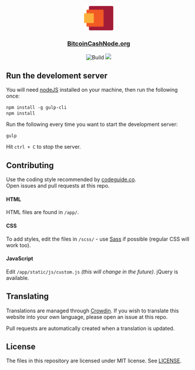 <div align="center">
  <img src="app/static/img/logomark.svg" width="80">
</div>

<div align="center">
  <h3>
    <a href="https://bitcoincashnode.org">BitcoinCashNode.org</a>
  </h3>
</div>

<div align="center">
  <img src="https://travis-ci.com/merc1er/bchnode-web.svg?branch=master" alt="Build">
  <a title="Crowdin" target="_blank" href="https://crowdin.com/project/bchnode-web"><img src="https://badges.crowdin.net/bchnode-web/localized.svg"></a>
</div>

## Run the develoment server

You will need [nodeJS](https://nodejs.org/en/) installed on your machine, then run the following once:

```shell
npm install -g gulp-cli
npm install
```

Run the following every time you want to start the development server:

```shell
gulp
```

Hit `ctrl + C` to stop the server.

## Contributing

Use the coding style recommended by [codeguide.co](https://codeguide.co).  
Open issues and pull requests at this repo.

#### HTML

HTML files are found in `/app/`.

#### CSS

To add styles, edit the files in `/scss/` - use [Sass](https://sass-lang.com) if possible (regular CSS will work too).

#### JavaScript

Edit `/app/static/js/custom.js` *(this will change in the future)*. jQuery is available.

## Translating

Translations are managed through [Crowdin](https://crowdin.com). If you wish to translate this website into your own language, please open an issue at this repo.

Pull requests are automatically created when a translation is updated.

## License

The files in this repository are licensed under MIT license. See [LICENSE](https://github.com/bitcoin-cash-node/bchnode-web/blob/master/LICENSE).
